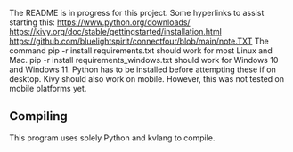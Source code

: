 The README is in progress for this project. Some hyperlinks to assist starting this:
https://www.python.org/downloads/
https://kivy.org/doc/stable/gettingstarted/installation.html
https://github.com/bluelightspirit/connectfour/blob/main/note.TXT
The command pip -r install requirements.txt should work for most Linux and Mac. pip -r install requirements_windows.txt should work for Windows 10 and Windows 11. Python has to be installed before attempting these if on desktop.
Kivy should also work on mobile. However, this was not tested on mobile platforms yet.

## Compiling
This program uses solely Python and kvlang to compile.
